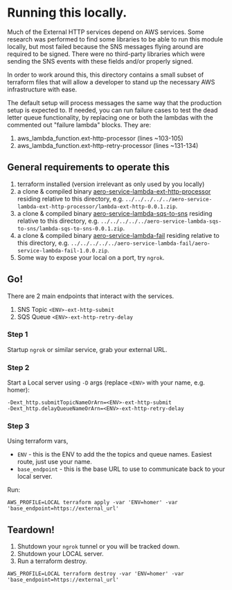 
# Running this locally.

Much of the External HTTP services depend on AWS services. Some research was performed to find some libraries to 
be able to run this module locally, but most failed because the SNS messages flying around are required to be
signed. There were no third-party libraries which were sending the SNS events with these fields and/or properly signed.

In order to work around this, this directory contains a small subset of terraform files that will allow a
developer to stand up the necessary AWS infrastructure with ease.

The default setup will process messages the same way that the production setup is expected to. If needed, you can run 
failure cases to test the dead letter queue functionality, by replacing one or both the lambdas with the commented out 
"failure lambda" blocks. They are:

1. aws_lambda_function.ext-http-processor (lines ~103-105)
2. aws_lambda_function.ext-http-retry-processor (lines ~131-134)


## General requirements to operate this

1. terraform installed (version irrelevant as only used by you locally)
2. a clone & compiled binary [aero-service-lambda-ext-http-processor](https://gitlab.com/pearsontechnology/gpt/aero/aero-service-lambda-ext-http-processor) residing relative to this directory, e.g. `../../../../../aero-service-lambda-ext-http-processor/lambda-ext-http-0.0.1.zip`.
3. a clone & compiled binary [aero-service-lambda-sqs-to-sns](https://gitlab.com/pearsontechnology/gpt/aero/aero-service-lambda-sqs-to-sns) residing relative to this directory, e.g. `../../../../../aero-service-lambda-sqs-to-sns/lambda-sqs-to-sns-0.0.1.zip`.
4. a clone & compiled binary [aero-service-lambda-fail](https://gitlab.com/pearsontechnology/gpt/aero/aero-service-lambda-fail) residing relative to this directory, e.g. `../../../../../aero-service-lambda-fail/aero-service-lambda-fail-1.0.0.zip`.
5. Some way to expose your local on a port, try `ngrok`.


## Go!

There are 2 main endpoints that interact with the services.

1. SNS Topic `<ENV>-ext-http-submit`
2. SQS Queue `<ENV>-ext-http-retry-delay`


### Step 1

Startup `ngrok` or similar service, grab your external URL.


### Step 2

Start a Local server using `-D` args (replace `<ENV>` with your name, e.g. homer):

```
-Dext_http.submitTopicNameOrArn=<ENV>-ext-http-submit
-Dext_http.delayQueueNameOrArn=<ENV>-ext-http-retry-delay
```

### Step 3

Using terraform vars,

* `ENV` - this is the ENV to add the the topics and queue names. Easiest route, just use your name.
* `base_endpoint` - this is the base URL to use to communicate back to your local server.

Run:

```
AWS_PROFILE=LOCAL terraform apply -var 'ENV=homer' -var 'base_endpoint=https://external_url'
```


## Teardown!

1. Shutdown your `ngrok` tunnel or you will be tracked down.
2. Shutdown your LOCAL server.
3. Run a terraform destroy.

```
AWS_PROFILE=LOCAL terraform destroy -var 'ENV=homer' -var 'base_endpoint=https://external_url'
```

